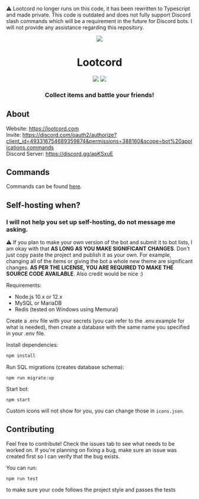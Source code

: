 ⚠️ Lootcord no longer runs on this code, it has been rewritten to Typescript and made private. This code is outdated and does not fully support Discord slash commands which will be a requirement in the future for Discord bots. I will not provide any assistance regarding this repository.

<div>
  <p align="center">
    <a href="https://discordapp.com/oauth2/authorize?client_id=493316754689359874&permissions=388160&scope=bot"><img src="https://cdn.discordapp.com/attachments/497302646521069570/764344112299507763/lootcord_icon_transparent_small.png"/></a>
  </p>
  <h1 align="center">
    Lootcord
  </h1>
  <p align="center">
    <a href="https://discordbots.org/bot/493316754689359874"><img src="https://discordbots.org/api/widget/upvotes/493316754689359874.svg"/></a>
    <a href="https://discordbots.org/bot/493316754689359874"><img src="https://discordbots.org/api/widget/servers/493316754689359874.svg"/></a>
  </p>
  <h3 align="center"><strong>Collect items and battle your friends!</strong></h3>
</div>

## About
Website: https://lootcord.com<br>
Invite: https://discord.com/oauth2/authorize?client_id=493316754689359874&permissions=388160&scope=bot%20applications.commands<br>
Discord Server: https://discord.gg/apKSxuE<br>

## Commands
Commands can be found [here](https://lootcord.com/commands).

## Self-hosting when?

### I will not help you set up self-hosting, do not message me asking.

⚠️ If you plan to make your own version of the bot and submit it to bot lists, I am okay with that **AS LONG AS YOU MAKE SIGNIFICANT CHANGES**. Don't just copy paste the project and publish it as your own. For example, changing all of the items or giving the bot a whole new theme are significant changes. **AS PER THE LICENSE, YOU ARE REQUIRED TO MAKE THE SOURCE CODE AVAILABLE**. Also credit would be nice :)

Requirements:

- Node.js 10.x or 12.x
- MySQL or MariaDB
- Redis (tested on Windows using Memurai)

Create a .env file with your secrets (you can refer to the .env.example for what is needed), then create a database with the same name you specified in your .env file.

Install dependencies:
```javascript
npm install
```
Run SQL migrations (creates database schema):
```
npm run migrate:up
```
Start bot:
```
npm start
```

Custom icons will not show for you, you can change those in `icons.json`.

## Contributing


Feel free to contribute! Check the issues tab to see what needs to be worked on. If you're planning on fixing a bug, make sure an issue was created first so I can verify that the bug exists.

You can run:
```
npm run test
```
to make sure your code follows the project style and passes the tests
